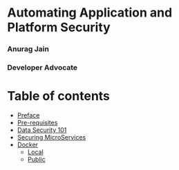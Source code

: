 # Automating Application and Platform Security
### Anurag Jain
### Developer Advocate

Table of contents
=================

<!--ts-->
   * [Preface](_Chapter_01_Preface/chapter.md)
   * [Pre-requisites](_Chapter_02_Setup/chapter.md)
   * [Data Security 101](_Chapter_03_DataSecurity101/chapter.md)
   * [Securing MicroServices](_Chapter_04_DPG/chapter.md)
   * [Docker](#docker)
     * [Local](#local)
     * [Public](#public)
<!--te-->
